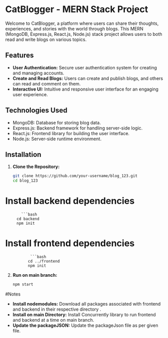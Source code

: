 # CatBlogger - MERN Stack Project

Welcome to CatBlogger, a platform where users can share their thoughts, experiences, and stories with the world through blogs. This MERN (MongoDB, Express.js, React.js, Node.js) stack project allows users to both read and write blogs on various topics.

## Features

- **User Authentication:** Secure user authentication system for creating and managing accounts.
- **Create and Read Blogs:** Users can create and publish blogs, and others can read and comment on them.
- **Interactive UI:** Intuitive and responsive user interface for an engaging user experience.

## Technologies Used

- MongoDB: Database for storing blog data.
- Express.js: Backend framework for handling server-side logic.
- React.js: Frontend library for building the user interface.
- Node.js: Server-side runtime environment.


## Installation

1. **Clone the Repository:**
   ```bash
   git clone https://github.com/your-username/blog_123.git
   cd blog_123
# Install backend dependencies
           ```bash
         cd backend
         npm init

# Install frontend dependencies
               ```bash
              cd ../frontend
              npm init

2. **Run on main branch:**
   ```bash
   npm start

#Notes

- **Install nodemodules:** Download all packages associated with frontend and backend in their respective directory .
- **Install on main Directory:** Install Concurrently library to run frontend and backend at a time on main branch.
- **Update the packageJSON:** Update the packageJson file as per given file.
   
